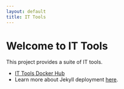 ```yaml
---
layout: default
title: IT Tools
---
```


# Welcome to IT Tools

This project provides a suite of IT tools.

- [IT Tools Docker Hub](https://ghcr.io/corentinth/it-tools)
- Learn more about Jekyll deployment [here](https://jekyllrb.com/docs/deployment/).
